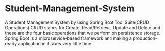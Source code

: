 # Student-Management-System
A Student Management System by using Spring Boot Tool Suite(CRUD Operations)
CRUD stands for Create, Read/Retrieve, Update and Delete and these are the four basic operations that we perform on persistence storage.
Spring Boot is a microservice-based framework and making a production-ready application in it takes very little time.
